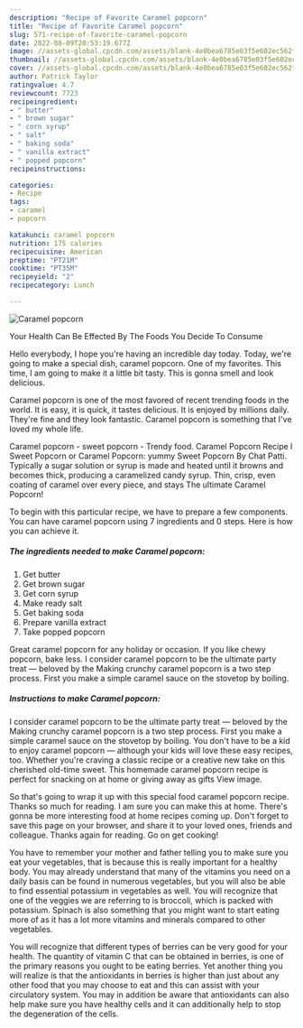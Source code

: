 ```yaml
---
description: "Recipe of Favorite Caramel popcorn"
title: "Recipe of Favorite Caramel popcorn"
slug: 571-recipe-of-favorite-caramel-popcorn
date: 2022-08-09T20:53:19.677Z
image: //assets-global.cpcdn.com/assets/blank-4e0bea6785e03f5e602ec562f230caae08da540cada707380b4fe1bbebba43da.png
thumbnail: //assets-global.cpcdn.com/assets/blank-4e0bea6785e03f5e602ec562f230caae08da540cada707380b4fe1bbebba43da.png
cover: //assets-global.cpcdn.com/assets/blank-4e0bea6785e03f5e602ec562f230caae08da540cada707380b4fe1bbebba43da.png
author: Patrick Taylor
ratingvalue: 4.7
reviewcount: 7723
recipeingredient:
- " butter"
- " brown sugar"
- " corn syrup"
- " salt"
- " baking soda"
- " vanilla extract"
- " popped popcorn"
recipeinstructions:

categories:
- Recipe
tags:
- caramel
- popcorn

katakunci: caramel popcorn 
nutrition: 175 calories
recipecuisine: American
preptime: "PT21M"
cooktime: "PT35M"
recipeyield: "2"
recipecategory: Lunch

---
```



![Caramel popcorn](//assets-global.cpcdn.com/assets/blank-4e0bea6785e03f5e602ec562f230caae08da540cada707380b4fe1bbebba43da.png)

Your Health Can Be Effected By The Foods You Decide To Consume

Hello everybody, I hope you're having an incredible day today. Today, we're going to make a special dish, caramel popcorn. One of my favorites. This time, I am going to make it a little bit tasty. This is gonna smell and look delicious.

Caramel popcorn is one of the most favored of recent trending foods in the world. It is easy, it is quick, it tastes delicious. It is enjoyed by millions daily. They're fine and they look fantastic. Caramel popcorn is something that I've loved my whole life.

Caramel popcorn - sweet popcorn - Trendy food. Caramel Popcorn Recipe l Sweet Popcorn or Caramel Popcorn: yummy Sweet Popcorn By Chat Patti. Typically a sugar solution or syrup is made and heated until it browns and becomes thick, producing a caramelized candy syrup. Thin, crisp, even coating of caramel over every piece, and stays The ultimate Caramel Popcorn!


To begin with this particular recipe, we have to prepare a few components. You can have caramel popcorn using 7 ingredients and 0 steps. Here is how you can achieve it.

<!--inarticleads1-->

##### The ingredients needed to make Caramel popcorn:

1. Get  butter
1. Get  brown sugar
1. Get  corn syrup
1. Make ready  salt
1. Get  baking soda
1. Prepare  vanilla extract
1. Take  popped popcorn


Great caramel popcorn for any holiday or occasion. If you like chewy popcorn, bake less. I consider caramel popcorn to be the ultimate party treat — beloved by the Making crunchy caramel popcorn is a two step process. First you make a simple caramel sauce on the stovetop by boiling. 

<!--inarticleads2-->

##### Instructions to make Caramel popcorn:



I consider caramel popcorn to be the ultimate party treat — beloved by the Making crunchy caramel popcorn is a two step process. First you make a simple caramel sauce on the stovetop by boiling. You don&#39;t have to be a kid to enjoy caramel popcorn — although your kids will love these easy recipes, too. Whether you&#39;re craving a classic recipe or a creative new take on this cherished old-time sweet. This homemade caramel popcorn recipe is perfect for snacking on at home or giving away as gifts View image. 

So that's going to wrap it up with this special food caramel popcorn recipe. Thanks so much for reading. I am sure you can make this at home. There's gonna be more interesting food at home recipes coming up. Don't forget to save this page on your browser, and share it to your loved ones, friends and colleague. Thanks again for reading. Go on get cooking!

You have to remember your mother and father telling you to make sure you eat your vegetables, that is because this is really important for a healthy body. You may already understand that many of the vitamins you need on a daily basis can be found in numerous vegetables, but you will also be able to find essential potassium in vegetables as well. You will recognize that one of the veggies we are referring to is broccoli, which is packed with potassium. Spinach is also something that you might want to start eating more of as it has a lot more vitamins and minerals compared to other vegetables.

You will recognize that different types of berries can be very good for your health. The quantity of vitamin C that can be obtained in berries, is one of the primary reasons you ought to be eating berries. Yet another thing you will realize is that the antioxidants in berries is higher than just about any other food that you may choose to eat and this can assist with your circulatory system. You may in addition be aware that antioxidants can also help make sure you have healthy cells and it can additionally help to stop the degeneration of the cells.
